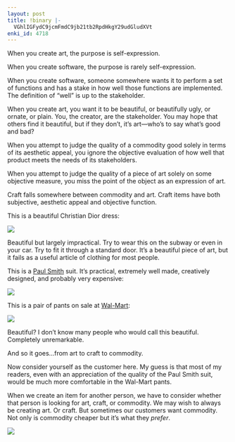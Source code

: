 ```yaml
---
layout: post
title: !binary |-
  VGhlIGFydC9jcmFmdC9jb21tb2RpdHkgY29udGludXVt
enki_id: 4718
---
```


When you create art, the purpose is self-expression.

When you create software, the purpose is rarely self-expression.

When you create software, someone somewhere wants it to perform a set of
functions and has a stake in how well those functions are implemented.
The definition of “well” is up to the stakeholder.

When you create art, you want it to be beautiful, or beautifully ugly,
or ornate, or plain. You, the creator, are the stakeholder. You may hope
that others find it beautiful, but if they don’t, it’s art—who’s to say
what’s good and bad?

When you attempt to judge the quality of a commodity good solely in
terms of its aesthetic appeal, you ignore the objective evaluation of
how well that product meets the needs of its stakeholders.

When you attempt to judge the quality of a piece of art solely on some
objective measure, you miss the point of the object as an expression of
art.

Craft falls somewhere between commodity and art. Craft items have both
subjective, aesthetic appeal and objective function.

This is a beautiful Christian Dior dress:

![](http://chadfowler.com/images/falf/dior.jpg)

Beautiful but largely impractical. Try to wear this on the subway or
even in your car. Try to fit it through a standard door. It’s a
beautiful piece of art, but it fails as a useful article of clothing for
most people.

This is a [Paul Smith](http://paulsmith.co.uk) suit. It’s practical,
extremely well made, creatively designed, and probably very expensive:

![](http://chadfowler.com/images/falf/paul-smith.jpg)

This is a pair of pants on sale at [Wal-Mart](http://walmart.com):

![](http://chadfowler.com/images/falf/walmart.jpg)

Beautiful? I don’t know many people who would call this beautiful.
Completely unremarkable.

And so it goes…from art to craft to commodity.

Now consider yourself as the customer here. My guess is that most of my
readers, even with an appreciation of the quality of the Paul Smith
suit, would be much more comfortable in the Wal-Mart pants.

When we create an item for another person, we have to consider whether
that person is looking for art, craft, or commodity. We may wish to
always be creating art. Or craft. But sometimes our customers want
commodity. Not only is commodity cheaper but it’s what they *prefer*.

![](http://chadfowler.com/art-commodity-continuum.png)

